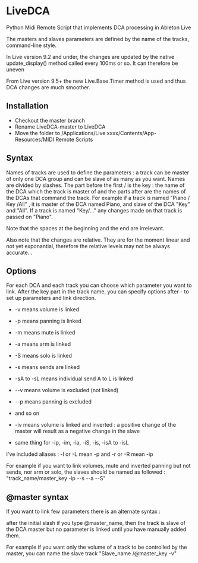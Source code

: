 # LiveDCA
Python Midi Remote Script that implements DCA processing in Ableton Live

The masters and slaves parameters are defined by the name of the tracks, command-line style.

In Live version 9.2 and under, the changes are updated by the native update_display() method called every 100ms or so. It can therefore be uneven

From Live version 9.5+ the new Live.Base.Timer method is used and thus DCA changes are much smoother.



Installation
------------
* Checkout the master branch
* Rename LiveDCA-master to LiveDCA
* Move the folder to /Applications/Live xxxx/Contents/App-Resources/MIDI Remote Scripts




Syntax
------
Names of tracks are used to define the parameters : a track can be master of only one DCA group and can be slave of as many as you want.
Names are divided by slashes. The part before the first / is the key : the name of the DCA which the track is master of and the parts after are the names of the DCAs that command the track.
For example if a track is named "Piano / Key /All" , it is master of the DCA named Piano, and slave of the DCA "Key" and "All". If a track is named "Key/..." any changes made on that track is passed on "Piano".

Note that the spaces at the beginning and the end are irrelevant.

Also note that the changes are relative. They are for the moment linear and not yet exponantial, therefore the relative levels may not be always accurate...


Options
-------
For each DCA and each track you can choose which parameter you want to link. After the key part in the track name, you can specify options after - to set up parameters and link direction.

* -v means volume is linked
* -p means panning is linked
* -m means mute is linked
* -a means arm is linked
* -S means solo is linked


* -s means sends are linked
* -sA to -sL means individual send A to L is linked


* --v means volume is excluded (not linked) 
* --p means panning is excluded
* and so on


* -iv means volume is linked and inverted : a positive change of the master will result as a negative change in the slave
* same thing for -ip, -im, -ia, -iS, -is, -isA to -isL


I've included aliases : -l or -L mean -p  and -r or -R mean -ip


For example if you want to link volumes, mute and inverted panning but not sends, nor arm or solo, the slaves should be named as followed : "track_name/master_key -ip --s --a --S"


@master syntax
--------------

If you want to link few parameters there is an alternate syntax : 

after the initial slash if you type @master_name, then the track is slave of the DCA master but no parameter is linked until you have manually added them.

For example if you want only the volume of a track to be controlled by the master, you can name the slave track "Slave_name /@master_key -v"
